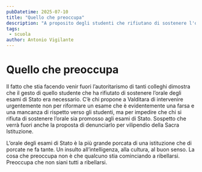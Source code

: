 ```yaml
---
pubDatetime: 2025-07-10
title: "Quello che preoccupa"
description: "A proposito degli studenti che rifiutano di sostenere l'orale agli esami di Stato"
tags: 
 - scuola
author: Antonio Vigilante
---
```


# Quello che preoccupa

Il fatto che stia facendo venir fuori l’autoritarismo di tanti colleghi dimostra che il gesto di quello studente che ha rifiutato di sostenere l’orale degli esami di Stato era necessario. C’è chi propone a Valditara di intervenire urgentemente non per riformare un esame che è evidentemente una farsa e una mancanza di rispetto verso gli studenti, ma per impedire che chi si rifiuta di sostenere l’orale sia promosso agli esami di Stato. Sospetto che verrà fuori anche la proposta di denunciarlo per vilipendio della Sacra Istituzione.

L’orale degli esami di Stato è la più grande porcata di una istituzione che di porcate ne fa tante. Un insulto all’intelligenza, alla cultura, al buon senso. La cosa che preoccupa non è che qualcuno stia cominciando a ribellarsi. Preoccupa che non siani tutti a ribellarsi.